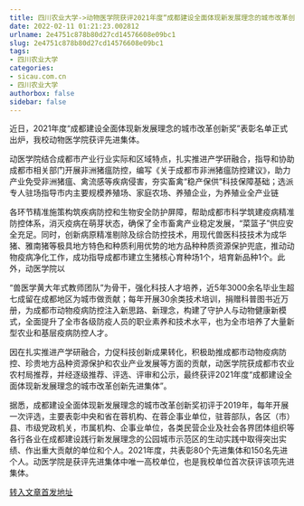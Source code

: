 ```yaml
---
title: 四川农业大学->动物医学院获评2021年度“成都建设全面体现新发展理念的城市改革创新先进集体” | sicau.com.cn
date: 2022-02-11 01:21:23.002812
urlname: 2e4751c878b80d27cd14576608e09bc1
slug: 2e4751c878b80d27cd14576608e09bc1
tags: 
- 四川农业大学
categories:
- sicau.com.cn
- 四川农业大学
authorbox: false
sidebar: false
---
```

近日，2021年度“成都建设全面体现新发展理念的城市改革创新奖”表彰名单正式出炉，我校动物医学院获评先进集体。

动医学院结合成都市产业行业实际和区域特点，扎实推进产学研融合，指导和协助成都市相关部门开展非洲猪瘟防控，编写《关于成都市非洲猪瘟防控建议》，助力产业免受非洲猪瘟、禽流感等疾病侵害，夯实畜禽“稳产保供”科技保障基础；选派专人驻场指导市内主要规模养殖场、家庭农场、养殖企业，为养殖业全产业链
<!--more-->
各环节精准施策构筑疾病防控和生物安全防护屏障，帮助成都市科学筑建疫病精准防控体系，消灭疫病在萌芽状态，确保了全市畜禽产业稳定发展，“菜篮子”供应安全充足。同时，创新病原精准剔除及综合防控技术，用现代兽医科技技术为成华猪、雅南猪等极具地方特色和种质利用优势的地方品种种质资源保护兜底，推动动物疫病净化工作，成功指导成都市建立生猪核心育种场1个，培育新品种1个。此外，动医学院以

“兽医学黄大年式教师团队”为骨干，强化科技人才培养，近5年3000余名毕业生超七成留在成都地区为城市做贡献；每年开展30余类技术培训，捐赠科普图书近万册，为成都市动物疫病防控注入新思路、新理念，构建了守护人与动物健康新模式，全面提升了全市各级防疫人员的职业素养和技术水平，也为全市培养了大量新型农业和基层疫病防控人才。

因在扎实推进产学研融合，力促科技创新成果转化，积极助推成都市动物疫病防控、珍贵地方品种资源保护和农业产业发展等方面的贡献，动医学院获成都市农业农村局推荐，并经逐级推荐、评选、评审和公示，最终获评2021年度“成都建设全面体现新发展理念的城市改革创新先进集体”。

据悉，成都建设全面体现新发展理念的城市改革创新奖初评于2019年，每年开展一次评选，主要表彰中央和省在蓉机构、在蓉企事业单位，驻蓉部队，各区（市）县、市级党政机关，市属机构、企事业单位，各类民营企业及社会各界团体组织等各行各业在成都建设践行新发展理念的公园城市示范区的生动实践中取得突出实绩、作出重大贡献的单位和个人。2021年度，共表彰80个先进集体和150名先进个人。动医学院是获评先进集体中唯一高校单位，也是我校单位首次获评该项先进集体。



[转入文章首发地址](https://news.sicau.edu.cn/info/1135/66646.htm)